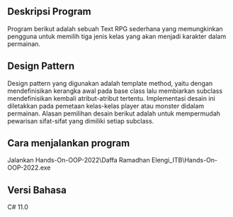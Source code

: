 ## Deskripsi Program
Program berikut adalah sebuah Text RPG sederhana yang memungkinkan pengguna untuk memilih tiga jenis kelas yang akan menjadi karakter dalam permainan.

## Design Pattern
Design pattern yang digunakan adalah template method, yaitu dengan mendefinisikan kerangka awal pada base class lalu membiarkan subclass mendefinisikan kembali atribut-atribut tertentu. Implementasi desain ini diletakkan pada pemetaan kelas-kelas player atau monster didalam permainan. Alasan pemilihan desain berikut adalah untuk mempermudah pewarisan sifat-sifat yang dimiliki setiap subclass.

## Cara menjalankan program
Jalankan Hands-On-OOP-2022\Daffa Ramadhan Elengi_ITB\Hands-On-OOP-2022.exe

## Versi Bahasa
C# 11.0